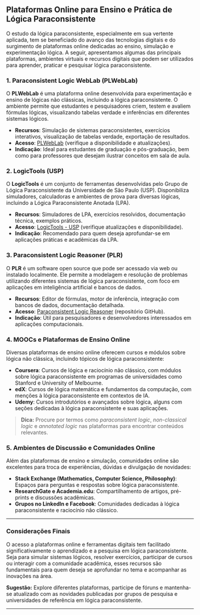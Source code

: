
## Plataformas Online para Ensino e Prática de Lógica Paraconsistente

O estudo da lógica paraconsistente, especialmente em sua vertente aplicada, tem se beneficiado do avanço das tecnologias digitais e do surgimento de plataformas online dedicadas ao ensino, simulação e experimentação lógica. A seguir, apresentamos algumas das principais plataformas, ambientes virtuais e recursos digitais que podem ser utilizados para aprender, praticar e pesquisar lógica paraconsistente.

### 1. **Paraconsistent Logic WebLab (PLWebLab)**

O **PLWebLab** é uma plataforma online desenvolvida para experimentação e ensino de lógicas não clássicas, incluindo a lógica paraconsistente. O ambiente permite que estudantes e pesquisadores criem, testem e avaliem fórmulas lógicas, visualizando tabelas verdade e inferências em diferentes sistemas lógicos.

- **Recursos**: Simulação de sistemas paraconsistentes, exercícios interativos, visualização de tabelas verdade, exportação de resultados.
- **Acesso**: [PLWebLab](https://plweblab.org) (verifique a disponibilidade e atualizações).
- **Indicação**: Ideal para estudantes de graduação e pós-graduação, bem como para professores que desejam ilustrar conceitos em sala de aula.

### 2. **LogicTools (USP)**

O **LogicTools** é um conjunto de ferramentas desenvolvidas pelo Grupo de Lógica Paraconsistente da Universidade de São Paulo (USP). Disponibiliza simuladores, calculadoras e ambientes de prova para diversas lógicas, incluindo a Lógica Paraconsistente Anotada (LPA).

- **Recursos**: Simuladores de LPA, exercícios resolvidos, documentação técnica, exemplos práticos.
- **Acesso**: [LogicTools - USP](https://www.lti.pcs.usp.br/logictools) (verifique atualizações e disponibilidade).
- **Indicação**: Recomendado para quem deseja aprofundar-se em aplicações práticas e acadêmicas da LPA.

### 3. **Paraconsistent Logic Reasoner (PLR)**

O **PLR** é um software open source que pode ser acessado via web ou instalado localmente. Ele permite a modelagem e resolução de problemas utilizando diferentes sistemas de lógica paraconsistente, com foco em aplicações em inteligência artificial e bancos de dados.

- **Recursos**: Editor de fórmulas, motor de inferência, integração com bancos de dados, documentação detalhada.
- **Acesso**: [Paraconsistent Logic Reasoner](https://github.com/paraconsistent-logic/plr) (repositório GitHub).
- **Indicação**: Útil para pesquisadores e desenvolvedores interessados em aplicações computacionais.

### 4. **MOOCs e Plataformas de Ensino Online**

Diversas plataformas de ensino online oferecem cursos e módulos sobre lógica não clássica, incluindo tópicos de lógica paraconsistente:

- **Coursera**: Cursos de lógica e raciocínio não clássico, com módulos sobre lógica paraconsistente em programas de universidades como Stanford e University of Melbourne.
- **edX**: Cursos de lógica matemática e fundamentos da computação, com menções à lógica paraconsistente em contextos de IA.
- **Udemy**: Cursos introdutórios e avançados sobre lógica, alguns com seções dedicadas à lógica paraconsistente e suas aplicações.

> **Dica:** Procure por termos como *paraconsistent logic*, *non-classical logic* e *annotated logic* nas plataformas para encontrar conteúdos relevantes.

### 5. **Ambientes de Discussão e Comunidades Online**

Além das plataformas de ensino e simulação, comunidades online são excelentes para troca de experiências, dúvidas e divulgação de novidades:

- **Stack Exchange (Mathematics, Computer Science, Philosophy)**: Espaços para perguntas e respostas sobre lógica paraconsistente.
- **ResearchGate e Academia.edu**: Compartilhamento de artigos, pré-prints e discussões acadêmicas.
- **Grupos no LinkedIn e Facebook**: Comunidades dedicadas à lógica paraconsistente e raciocínio não clássico.

---

### **Considerações Finais**

O acesso a plataformas online e ferramentas digitais tem facilitado significativamente o aprendizado e a pesquisa em lógica paraconsistente. Seja para simular sistemas lógicos, resolver exercícios, participar de cursos ou interagir com a comunidade acadêmica, esses recursos são fundamentais para quem deseja se aprofundar no tema e acompanhar as inovações na área.

**Sugestão:** Explore diferentes plataformas, participe de fóruns e mantenha-se atualizado com as novidades publicadas por grupos de pesquisa e universidades de referência em lógica paraconsistente.

---
```